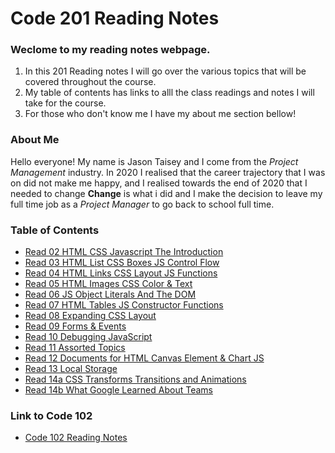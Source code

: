 # Code 201 Reading Notes

### Weclome to my reading notes webpage. 
  1. In this 201 Reading notes I will go over the various topics that will be covered throughout the course.
  2. My table of contents has links to alll the class readings and notes  I will take for the course.
  3. For those who don't know me I have my about me section bellow!

### About Me
Hello everyone! My name is Jason Taisey and I come from the *Project Management* industry. In 2020 I realised that the career trajectory that  I was on did not make me happy, and I realised towards the end of 2020 that I needed to change **Change** is what i did and I make the decision to leave my full time job as a *Project Manager* to go back to school full time. 

### Table of Contents
- [Read 02 HTML CSS Javascript The Introduction](Read02.md)
- [Read 03 HTML List CSS Boxes JS Control Flow](Read03.md)
- [Read 04 HTML Links CSS Layout JS Functions](Read04.md)
- [Read 05 HTML Images CSS Color & Text](Read05.md)
- [Read 06 JS Object Literals And The DOM](Read06.md)
- [Read 07 HTML Tables JS Constructor Functions](Read07.md)
- [Read 08 Expanding CSS Layout](Read08.md)
- [Read 09 Forms & Events](Read09.md)
- [Read 10 Debugging JavaScript](Read10.md)
- [Read 11 Assorted Topics](Read11.md) 
- [Read 12 Documents for HTML Canvas Element & Chart JS](Read12.md)
- [Read 13 Local Storage](Read13.md)
- [Read 14a CSS Transforms Transitions and Animations](Read14A.md)
- [Read 14b What Google Learned About Teams](Read14A.md)

### Link to Code 102
- [Code 102 Reading Notes](https://jtaisey389.github.io/reading-notes/)
